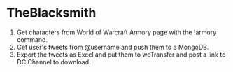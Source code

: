# TheBlacksmith
 
 1. Get characters from World of Warcraft Armory page with the !armory command.
 2. Get user's tweets from @username and push them to a MongoDB. 
 3. Export the tweets as Excel and put them to weTransfer and post a link to DC Channel to download.
